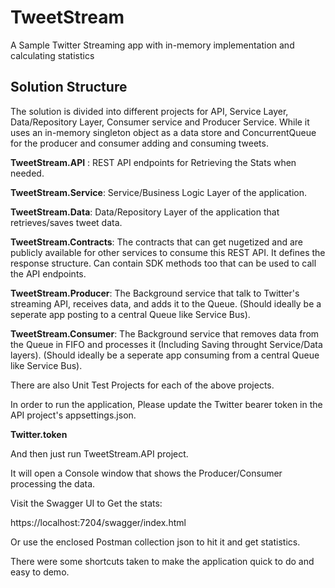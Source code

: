 # TweetStream
A Sample Twitter Streaming app with in-memory implementation and calculating statistics

## Solution Structure
The solution is divided into different projects for API, Service Layer, Data/Repository Layer, Consumer service and Producer Service.
While it uses an in-memory singleton object as a data store and ConcurrentQueue for the producer and consumer adding and consuming tweets.

**TweetStream.API** : REST API endpoints for Retrieving the Stats when needed.

**TweetStream.Service**: Service/Business Logic Layer of the application.

**TweetStream.Data**: Data/Repository Layer of the application that retrieves/saves tweet data.

**TweetStream.Contracts**: The contracts that can get nugetized and are publicly available for other services to consume this REST API. It defines the response structure. Can contain SDK methods too that can be used to call the API endpoints.

**TweetStream.Producer**: The Background service that talk to Twitter's streaming API, receives data, and adds it to the Queue. (Should ideally be a seperate app posting to a central Queue like Service Bus).

**TweetStream.Consumer**: The Background service that removes data from the Queue in FIFO and processes it (Including Saving throught Service/Data layers). (Should ideally be a seperate app consuming from a central Queue like Service Bus).


There are also Unit Test Projects for each of the above projects.

In order to run the application, Please update the Twitter bearer token in the API project's appsettings.json.

**Twitter.token**

And then just run  TweetStream.API project. 

It will open a Console window that shows the Producer/Consumer processing the data.

Visit the Swagger UI to Get the stats:

https://localhost:7204/swagger/index.html

Or use the enclosed Postman collection json to hit it and get statistics.

There were some shortcuts taken to make the application quick to do and easy to demo.